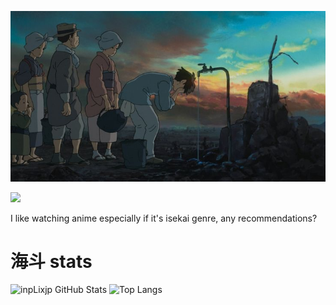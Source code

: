 ![banner](banner.jpeg)

![](https://komarev.com/ghpvc/?username=inpLixjp)

I like watching anime especially if it's isekai genre, any recommendations?
# 海斗 stats

![inpLixjp GitHub Stats](https://github-readme-stats.vercel.app/api?username=inpLixjp&show_icons=true&theme=radical)
![Top Langs](https://github-readme-stats.vercel.app/api/top-langs/?username=inpLixjp&theme=radical&layout=compact)
